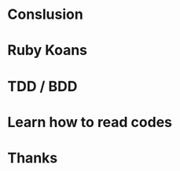 <!SLIDE conclusion subsection transition=scrollUp>
# Conslusion #

<!SLIDE rubykoans transition=scrollUp>
# Ruby Koans #

<!SLIDE tdd/bdd transition=scrollUp>
# TDD / BDD #

<!SLIDE read_codes transition=scrollUp>
# Learn how to read codes #

<!SLIDE thanks >
# Thanks #